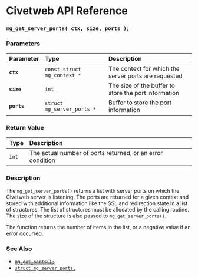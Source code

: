 # Civetweb API Reference

### `mg_get_server_ports( ctx, size, ports );`

### Parameters

| Parameter | Type | Description |
| :--- | :--- | :--- |
|**`ctx`**|`const struct mg_context *`|The context for which the server ports are requested|
|**`size`**|`int`|The size of the buffer to store the port information|
|**`ports`**|`struct mg_server_ports *`|Buffer to store the port information|

### Return Value

| Type | Description |
| :--- | :--- |
|`int`|The actual number of ports returned, or an error condition|

### Description

The `mg_get_server_ports()` returns a list with server ports on which the Civetweb server is listening. The ports are returned for a given context and stored with additional information like the SSL and redirection state in a list of structures. The list of structures must be allocated by the calling routine. The size of the structure is also passed to `mg_get_server_ports()`.

The function returns the number of items in the list, or a negative value if an error occurred.

### See Also

* [~~`mg_get_ports();`~~](mg_get_ports.md)
* [`struct mg_server_ports;`](mg_server_ports.md)
